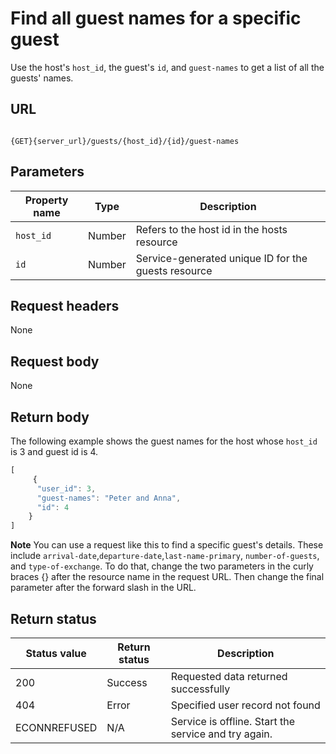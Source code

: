 # Find all guest names for a specific guest

Use the host's `host_id`, the guest's `id`, and `guest-names` to get a list of all the guests' names.

## URL

```shell

{GET}{server_url}/guests/{host_id}/{id}/guest-names
```

## Parameters

| Property name | Type | Description |
| ------------- | ----------- | ----------- |
| `host_id` | Number | Refers to the host id in the hosts resource |
| `id` | Number | Service-generated unique ID for the guests resource |

## Request headers

None

## Request body

None

## Return body

The following example shows the guest names for the host whose `host_id` is 3 and guest id is 4.

```js
[
     {
      "user_id": 3,
      "guest-names": "Peter and Anna",      
      "id": 4
    }
]
```

**Note** You can use a request like this to find a specific guest's details. These include `arrival-date`,`departure-date`,`last-name-primary`, `number-of-guests`, and `type-of-exchange`. To do that, change the two parameters in the curly braces {} after the resource name in the request URL. Then change the final parameter after the forward slash in the URL.

## Return status

| Status value | Return status | Description |
| ------------- | ----------- | ----------- |
| 200 | Success | Requested data returned successfully |
| 404 | Error | Specified user record not found |
| ECONNREFUSED | N/A | Service is offline. Start the service and try again. |

